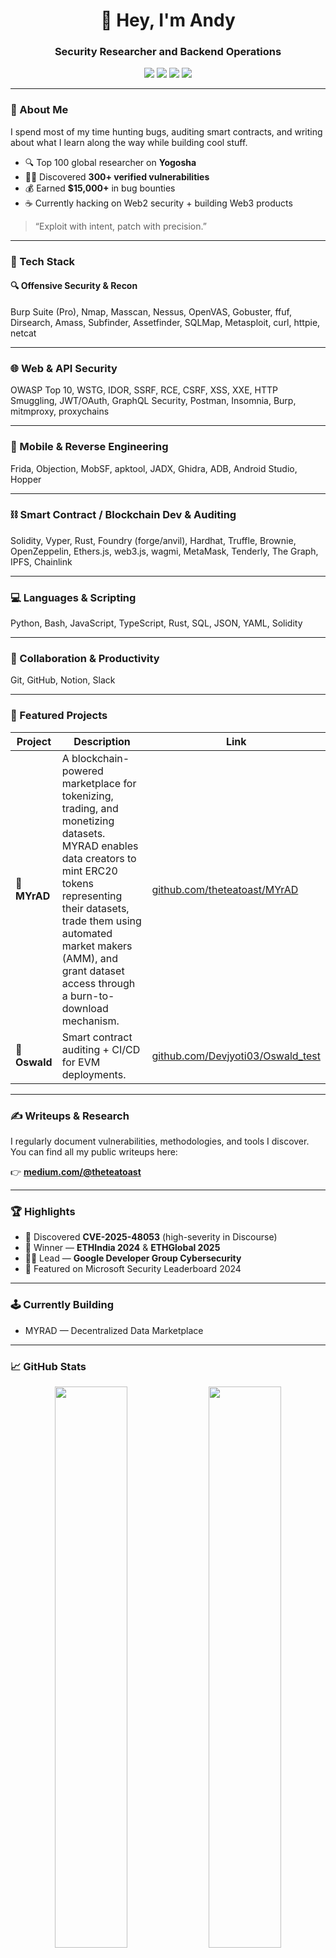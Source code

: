 <!-- PROFILE README -->
<h1 align="center">👋 Hey, I'm Andy</h1>
<h3 align="center">Security Researcher and Backend Operations</h3>

<p align="center">
  <a href="https://linkedin.com/in/arsec"><img src="https://img.shields.io/badge/LinkedIn-0077B5?style=flat&logo=linkedin&logoColor=white" /></a>
  <a href="https://x.com/theteatoast"><img src="https://img.shields.io/badge/X-000000?style=flat&logo=x&logoColor=white" /></a>
  <a href="https://medium.com/@theteatoast"><img src="https://img.shields.io/badge/Medium-12100E?style=flat&logo=medium&logoColor=white" /></a>
  <a href="https://github.com/theteatoast"><img src="https://img.shields.io/badge/GitHub-181717?style=flat&logo=github&logoColor=white" /></a>
</p>

---

### 🧠 About Me

I spend most of my time hunting bugs, auditing smart contracts, and writing about what I learn along the way while building cool stuff.

- 🔍 Top 100 global researcher on **Yogosha**
- 🧑‍💻 Discovered **300+ verified vulnerabilities**
- 💰 Earned **$15,000+** in bug bounties  
- ☕ Currently hacking on Web2 security + building Web3 products

> “Exploit with intent, patch with precision.”

---
### 🧰 Tech Stack

#### 🔍 Offensive Security & Recon
Burp Suite (Pro), Nmap, Masscan, Nessus, OpenVAS, Gobuster, ffuf, Dirsearch, Amass, Subfinder, Assetfinder, SQLMap, Metasploit, curl, httpie, netcat

---

### 🌐 Web & API Security
OWASP Top 10, WSTG, IDOR, SSRF, RCE, CSRF, XSS, XXE, HTTP Smuggling, JWT/OAuth, GraphQL Security, Postman, Insomnia, Burp, mitmproxy, proxychains

---

### 📱 Mobile & Reverse Engineering
Frida, Objection, MobSF, apktool, JADX, Ghidra, ADB, Android Studio, Hopper

---

### ⛓️ Smart Contract / Blockchain Dev & Auditing
Solidity, Vyper, Rust, Foundry (forge/anvil), Hardhat, Truffle, Brownie, OpenZeppelin, Ethers.js, web3.js, wagmi, MetaMask, Tenderly, The Graph, IPFS, Chainlink

---

### 💻 Languages & Scripting
Python, Bash, JavaScript, TypeScript, Rust, SQL, JSON, YAML, Solidity

---

### 🤝 Collaboration & Productivity
Git, GitHub, Notion, Slack



---

### 🧩 Featured Projects

| Project | Description | Link |
|----------|--------------|------|
| 🧠 **MYrAD** | A blockchain-powered marketplace for tokenizing, trading, and monetizing datasets. MYRAD enables data creators to mint ERC20 tokens representing their datasets, trade them using automated market makers (AMM), and grant dataset access through a burn-to-download mechanism. | [github.com/theteatoast/MYrAD](https://github.com/ArgyPorgy/MYrAD) |
| 🔐 **Oswald** | Smart contract auditing + CI/CD for EVM deployments. | [github.com/Devjyoti03/Oswald_test](https://github.com/Devjyoti03/Oswald_test) |

---

### ✍️ Writeups & Research

I regularly document vulnerabilities, methodologies, and tools I discover.  
You can find all my public writeups here:

👉 **[medium.com/@theteatoast](https://medium.com/@theteatoast)**  

---

### 🏆 Highlights
- 🎯 Discovered **CVE-2025-48053** (high-severity in Discourse)
- 🥇 Winner — **ETHIndia 2024** & **ETHGlobal 2025**
- 🧑‍🏫 Lead — **Google Developer Group Cybersecurity**
- 🧾 Featured on Microsoft Security Leaderboard 2024  

---

### 🕹️ Currently Building
- MYRAD — Decentralized Data Marketplace


---

### 📈 GitHub Stats

<p align="center">
  <img width="48%" src="https://github-readme-stats.vercel.app/api?username=theteatoast&show_icons=true&theme=radical" />
  <img width="48%" src="https://github-readme-streak-stats.herokuapp.com/?user=theteatoast&theme=radical" />
</p>

---

### 🤝 Let’s Connect

💌 **anindyaandy1904@gmail.com**  
🔗 **[linkedin.com/in/arsec](https://linkedin.com/in/arsec)**  
🐦 **[x.com/theteatoast](https://x.com/theteatoast)**  
📚 **[medium.com/@theteatoast](https://medium.com/@theteatoast)**  

---

⭐ *If you enjoy my work or writeups, consider following me — it helps a lot.*  
